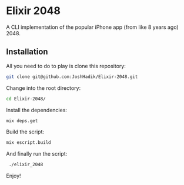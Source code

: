 # Elixir 2048

A CLI implementation of the popular iPhone app (from like 8 years ago) 2048.

## Installation

All you need to do to play is clone this repository:

```bash
git clone git@github.com:JoshHadik/Elixir-2048.git
```

Change into the root directory:

```bash
cd Elixir-2048/
```

Install the dependencies:

```bash
mix deps.get
```

Build the script:

```bash
mix escript.build
```

And finally run the script:

```bash
 ./elixir_2048
```

Enjoy!
